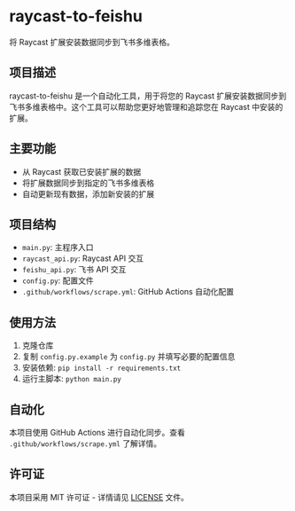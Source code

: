# raycast-to-feishu

将 Raycast 扩展安装数据同步到飞书多维表格。

## 项目描述

raycast-to-feishu 是一个自动化工具，用于将您的 Raycast 扩展安装数据同步到飞书多维表格中。这个工具可以帮助您更好地管理和追踪您在 Raycast 中安装的扩展。

## 主要功能

- 从 Raycast 获取已安装扩展的数据
- 将扩展数据同步到指定的飞书多维表格
- 自动更新现有数据，添加新安装的扩展

## 项目结构

- `main.py`: 主程序入口
- `raycast_api.py`: Raycast API 交互
- `feishu_api.py`: 飞书 API 交互
- `config.py`: 配置文件
- `.github/workflows/scrape.yml`: GitHub Actions 自动化配置

## 使用方法

1. 克隆仓库
2. 复制 `config.py.example` 为 `config.py` 并填写必要的配置信息
3. 安装依赖: `pip install -r requirements.txt`
4. 运行主脚本: `python main.py`

## 自动化

本项目使用 GitHub Actions 进行自动化同步。查看 `.github/workflows/scrape.yml` 了解详情。

## 许可证

本项目采用 MIT 许可证 - 详情请见 [LICENSE](LICENSE) 文件。
